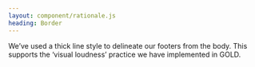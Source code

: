 ```yaml
---
layout: component/rationale.js
heading: Border
---
```


We’ve used a thick line style to delineate our footers from the body. This supports the ‘visual loudness’ practice we have implemented in GOLD.
